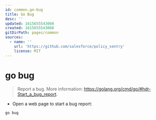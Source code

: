 ```yaml
---
id: common.go-bug
title: Go Bug
desc: ''
updated: 1615655543060
created: 1615655543060
gitDirPath: pages/common
sources:
  - name: ''
    url: 'https://github.com/salesforce/policy_sentry'
    license: MIT
---
```

# go bug

> Report a bug.
> More information: <https://golang.org/cmd/go/#hdr-Start_a_bug_report>.

- Open a web page to start a bug report:

`go bug`

